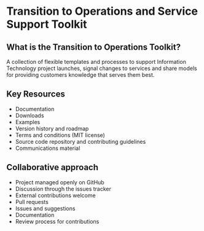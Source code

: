 # Transition to Operations and Service Support Toolkit
## What is the Transition to Operations Toolkit? 
A collection of flexible templates and processes to support Information Technology project launches, signal changes to services and share models for providing customers knowledge that serves them best.
## Key Resources
* Documentation
* Downloads
* Examples
* Version history and roadmap
* Terms and conditions (MIT license)
* Source code repository and contributing guidelines
* Communications material
## Collaborative approach
* Project managed openly on GitHub
* Discussion through the issues tracker
* External contributions welcome
* Pull requests
* Issues and suggestions
* Documentation
* Review process for contributions
